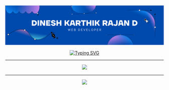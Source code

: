 <p align="center">
  <img src="https://raw.githubusercontent.com/dineshkarthikrajand/dineshkarthikrajand/main/assert/banner.png" alt="Dinesh Banner" />
</p>

<p align="center">
  <a href="https://github.com/dineshkarthikrajand">
    <img src="https://readme-typing-svg.herokuapp.com?font=Fira+Code&size=25&pause=1000&color=F70000&center=true&vCenter=true&width=600&lines=Hi%2C+I'm+Dinesh+Karthik+Rajan+D!;Full+Stack+Web+Developer;Java+%7C+React+%7C+Node.js+Enthusiast;Loves+to+Build+and+Learn;Traveller+%7C+Tea+Lover" alt="Typing SVG" />
  </a>
</p>

---

<p align="center">
  <a href="https://skillicons.dev">
    <img src="https://skillicons.dev/icons?i=html,css,js,react,nodejs,express,mongodb,java,git,vscode,tailwind,vercel" />
  </a>
</p>

---

<p align="center">
  <img src="https://quotes-github-readme.vercel.app/api?type=horizontal&theme=dark" />
</p>



<!-- ### Leetcode --> 

  
<!--   <img src="https://leetcard.jacoblin.cool/sujith017?theme=dark&font=Kosugi%20Maru"  -->
<!--        alt="LeetCode Stats"  -->
<!--        style="display: block; margin: auto;"> -->
<!-- </div> -->



<!-- <div style="text-align: center;">
  <img src="https://quotes-github-readme.vercel.app/api?type=horizontal&theme=dark&?theme=catppuccin_mocha" alt="LeetCode Stats">
</div>
 -->

<!-- 
[![Readme Quotes](https://quotes-github-readme.vercel.app/api?type=horizontal&theme=dark&?theme=catppuccin_mocha)](https://github.com/piyushsuthar/github-readme-quotes) -->

